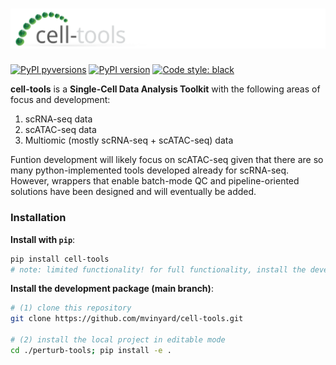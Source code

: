 # ![cell-tools_logo](docs/imgs/cell-tools.logo.svg)

[![PyPI pyversions](https://img.shields.io/pypi/pyversions/cell-tools.svg)](https://pypi.python.org/pypi/cell-tools/)
[![PyPI version](https://badge.fury.io/py/cell-tools.svg)](https://badge.fury.io/py/cell-tools)
[![Code style: black](https://img.shields.io/badge/code%20style-black-000000.svg)](https://github.com/psf/black)

**cell-tools** is a **Single-Cell Data Analysis Toolkit** with the following areas of focus and development:

1. scRNA-seq data
2. scATAC-seq data
3. Multiomic (mostly scRNA-seq + scATAC-seq) data

Funtion development will likely focus on scATAC-seq given that there are so many python-implemented tools developed already for scRNA-seq. However, wrappers that enable batch-mode QC and pipeline-oriented solutions have been designed and will eventually be added.

### Installation
**Install with `pip`**:
```BASH
pip install cell-tools
# note: limited functionality! for full functionality, install the development (main branch) package! 
```

**Install the development package (main branch)**:
```BASH
# (1) clone this repository
git clone https://github.com/mvinyard/cell-tools.git

# (2) install the local project in editable mode
cd ./perturb-tools; pip install -e .
```
